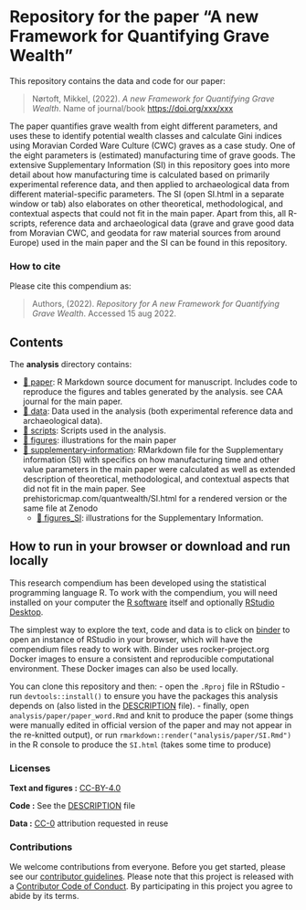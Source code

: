 
<!-- README.md is generated from README.Rmd. Please edit that file -->

# Repository for the paper “A new Framework for Quantifying Grave Wealth”

This repository contains the data and code for our paper:

> Nørtoft, Mikkel, (2022). *A new Framework for Quantifying Grave
> Wealth*. Name of journal/book <https://doi.org/xxx/xxx>

The paper quantifies grave wealth from eight different parameters, and
uses these to identify potential wealth classes and calculate Gini
indices using Moravian Corded Ware Culture (CWC) graves as a case study.
One of the eight parameters is (estimated) manufacturing time of grave
goods. The extensive Supplementary Information (SI) in this repository
goes into more detail about how manufacturing time is calculated based
on primarily experimental reference data, and then applied to
archaeological data from different material-specific parameters. The SI
(open SI.html in a separate window or tab) also elaborates on other
theoretical, methodological, and contextual aspects that could not fit
in the main paper. Apart from this, all R-scripts, reference data and
archaeological data (grave and grave good data from Moravian CWC, and
geodata for raw material sources from around Europe) used in the main
paper and the SI can be found in this repository.

### How to cite

Please cite this compendium as:

> Authors, (2022). *Repository for A new Framework for Quantifying Grave
> Wealth*. Accessed 15 aug 2022.

## Contents

The **analysis** directory contains:

-   [:file_folder: paper](/analysis): R Markdown source document for
    manuscript. Includes code to reproduce the figures and tables
    generated by the analysis. see CAA journal for the main paper.
-   [:file_folder: data](/analysis/data): Data used in the analysis
    (both experimental reference data and archaeological data).
-   [:file_folder: scripts](/analysis/scripts): Scripts used in the
    analysis.
-   [:file_folder: figures](/analysis/figures): illustrations for the
    main paper
-   [:file_folder: supplementary-information](/analysis/paper/SI.Rmd):
    RMarkdown file for the Supplementary information (SI) with specifics
    on how manufacturing time and other value parameters in the main
    paper were calculated as well as extended description of
    theoretical, methodological, and contextual aspects that did not fit
    in the main paper. See prehistoricmap.com/quantwealth/SI.html for a
    rendered version or the same file at Zenodo
    -   [:file_folder: figures_SI](/analysis/figures_SI): illustrations
        for the Supplementary Information.

## How to run in your browser or download and run locally

This research compendium has been developed using the statistical
programming language R. To work with the compendium, you will need
installed on your computer the [R
software](https://cloud.r-project.org/) itself and optionally [RStudio
Desktop](https://rstudio.com/products/rstudio/download/).

The simplest way to explore the text, code and data is to click on
[binder](https://mybinder.org/v2/gh/mnortoft/QuantGraveWealth/master?urlpath=rstudio)
to open an instance of RStudio in your browser, which will have the
compendium files ready to work with. Binder uses rocker-project.org
Docker images to ensure a consistent and reproducible computational
environment. These Docker images can also be used locally.

You can clone this repository and then: - open the `.Rproj` file in
RStudio - run `devtools::install()` to ensure you have the packages this
analysis depends on (also listed in the [DESCRIPTION](/DESCRIPTION)
file). - finally, open `analysis/paper/paper_word.Rmd` and knit to
produce the paper (some things were manually edited in official version
of the paper and may not appear in the re-knitted output), or run
`rmarkdown::render("analysis/paper/SI.Rmd")` in the R console to produce
the `SI.html` (takes some time to produce)

### Licenses

**Text and figures :**
[CC-BY-4.0](http://creativecommons.org/licenses/by/4.0/)

**Code :** See the [DESCRIPTION](DESCRIPTION) file

**Data :** [CC-0](http://creativecommons.org/publicdomain/zero/1.0/)
attribution requested in reuse

### Contributions

We welcome contributions from everyone. Before you get started, please
see our [contributor guidelines](CONTRIBUTING.md). Please note that this
project is released with a [Contributor Code of Conduct](CONDUCT.md). By
participating in this project you agree to abide by its terms.
